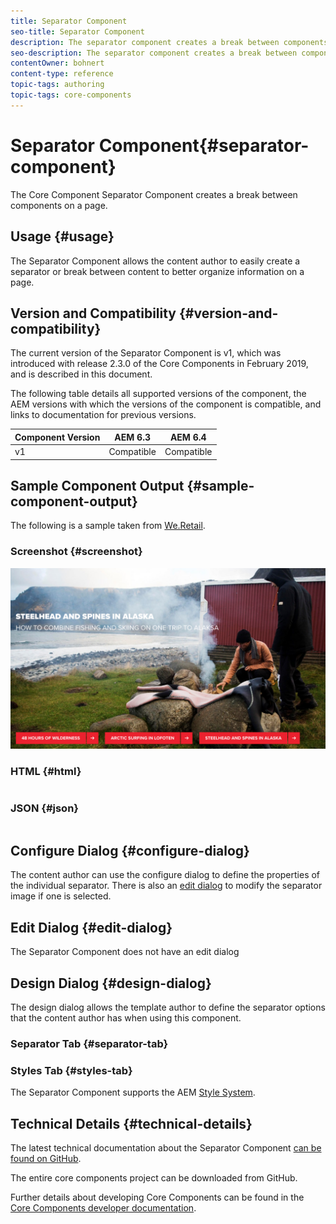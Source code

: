 ```yaml
---
title: Separator Component
seo-title: Separator Component
description: The separator component creates a break between components on a page
seo-description: The separator component creates a break between components on a page
contentOwner: bohnert
content-type: reference
topic-tags: authoring
topic-tags: core-components
---
```


# Separator Component{#separator-component}

The Core Component Separator Component creates a break between components on a page.

## Usage {#usage}

The Separator Component allows the content author to easily create a separator or break between content to better organize information on a page.

## Version and Compatibility {#version-and-compatibility}

The current version of the Separator Component is v1, which was introduced with release 2.3.0 of the Core Components in February 2019, and is described in this document.  
  
The following table details all supported versions of the component, the AEM versions with which the versions of the component is compatible, and links to documentation for previous versions.

| Component Version |AEM 6.3 |AEM 6.4 |
|---|---|---|
| v1 |Compatible |Compatible |

## Sample Component Output {#sample-component-output}

The following is a sample taken from [We.Retail](https://helpx.adobe.com/experience-manager/6-4/sites/developing/using/we-retail.html).

### Screenshot {#screenshot}

![](assets/screen_shot_2018-07-04at145042.png)

### HTML {#html}

```

```

### JSON {#json}

```
```

## Configure Dialog {#configure-dialog}

The content author can use the configure dialog to define the properties of the individual separator. There is also an [edit dialog](separator.md#main-pars_header_1229227054) to modify the separator image if one is selected.

## Edit Dialog {#edit-dialog}

The Separator Component does not have an edit dialog

## Design Dialog {#design-dialog}

The design dialog allows the template author to define the separator options that the content author has when using this component.

### Separator Tab {#separator-tab}

### Styles Tab {#styles-tab}

The Separator Component supports the AEM [Style System](authoring.md#component-styling).

## Technical Details {#technical-details}

The latest technical documentation about the Separator Component [can be found on GitHub](https://github.com/adobe/aem-core-wcm-components/blob/master/content/src/content/jcr_root/apps/core/wcm/components/separator/v1/separator).

The entire core components project can be downloaded from GitHub.

Further details about developing Core Components can be found in the [Core Components developer documentation](developing.md).  
